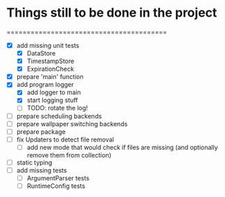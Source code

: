 # Things still to be done in the project
========================================

- [x] add missing unit tests
    - [x] DataStore
    - [x] TimestampStore
    - [x] ExpirationCheck
- [x] prepare 'main' function
- [x] add program logger
    - [x] add logger to main
    - [x] start logging stuff
    - [ ] TODO: rotate the log!
- [ ] prepare scheduling backends
- [ ] prepare wallpaper switching backends
- [ ] prepare package
- [ ] fix Updaters to detect file removal
    - [ ] add new mode that would check if files are missing (and optionally remove them from collection)
- [ ] static typing
- [ ] add missing tests
    - [ ] ArgumentParser tests
    - [ ] RuntimeConfig tests
